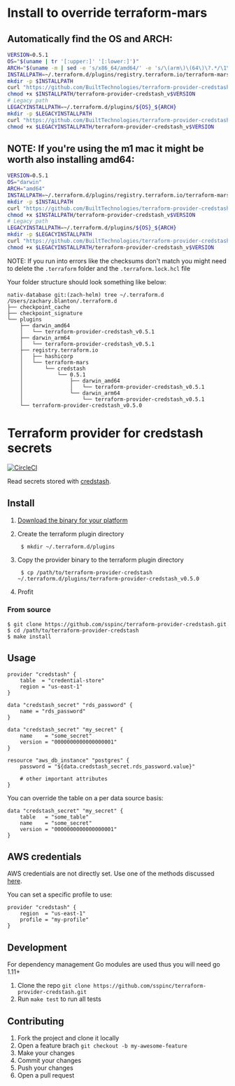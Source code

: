 # Install to override terraform-mars

## Automatically find the OS and ARCH:

```sh
VERSION=0.5.1
OS="$(uname | tr '[:upper:]' '[:lower:]')"
ARCH="$(uname -m | sed -e 's/x86_64/amd64/' -e 's/\(arm\)\(64\)\?.*/\1\2/' -e 's/aarch64$/arm64/')"
INSTALLPATH=~/.terraform.d/plugins/registry.terraform.io/terraform-mars/credstash/${VERSION}/${OS}_${ARCH}
mkdir -p $INSTALLPATH
curl "https://github.com/BuiltTechnologies/terraform-provider-credstash/releases/download/v${VERSION}/terraform-provider-credstash_v${VERSION}_${OS}_${ARCH}" -L --output $INSTALLPATH/terraform-provider-credstash_v${VERSION}
chmod +x $INSTALLPATH/terraform-provider-credstash_v$VERSION
# Legacy path
LEGACYINSTALLPATH=~/.terraform.d/plugins/${OS}_${ARCH}
mkdir -p $LEGACYINSTALLPATH
curl "https://github.com/BuiltTechnologies/terraform-provider-credstash/releases/download/v${VERSION}/terraform-provider-credstash_v${VERSION}_${OS}_${ARCH}" -L --output $LEGACYINSTALLPATH/terraform-provider-credstash_v${VERSION}
chmod +x $LEGACYINSTALLPATH/terraform-provider-credstash_v$VERSION
```

## NOTE: If you're using the m1 mac it might be worth also installing amd64:

```sh
VERSION=0.5.1
OS="darwin"
ARCH="amd64"
INSTALLPATH=~/.terraform.d/plugins/registry.terraform.io/terraform-mars/credstash/${VERSION}/${OS}_${ARCH}
mkdir -p $INSTALLPATH
curl "https://github.com/BuiltTechnologies/terraform-provider-credstash/releases/download/v${VERSION}/terraform-provider-credstash_v${VERSION}_${OS}_${ARCH}" -L --output $INSTALLPATH/terraform-provider-credstash_v${VERSION}
chmod +x $INSTALLPATH/terraform-provider-credstash_v$VERSION
# Legacy path
LEGACYINSTALLPATH=~/.terraform.d/plugins/${OS}_${ARCH}
mkdir -p $LEGACYINSTALLPATH
curl "https://github.com/BuiltTechnologies/terraform-provider-credstash/releases/download/v${VERSION}/terraform-provider-credstash_v${VERSION}_${OS}_${ARCH}" -L --output $LEGACYINSTALLPATH/terraform-provider-credstash_v${VERSION}
chmod +x $LEGACYINSTALLPATH/terraform-provider-credstash_v$VERSION
```

NOTE: If you run into errors like the checksums don't match you might need to delete the `.terraform` folder and the `.terraform.lock.hcl` file

Your folder structure should look something like below:

```
nativ-database git:(zach-helm) tree ~/.terraform.d                                                    
/Users/zachary.blanton/.terraform.d
├── checkpoint_cache
├── checkpoint_signature
└── plugins
    ├── darwin_amd64
    │   └── terraform-provider-credstash_v0.5.1
    ├── darwin_arm64
    │   └── terraform-provider-credstash_v0.5.1
    ├── registry.terraform.io
    │   ├── hashicorp
    │   └── terraform-mars
    │       └── credstash
    │           └── 0.5.1
    │               ├── darwin_amd64
    │               │   └── terraform-provider-credstash_v0.5.1
    │               └── darwin_arm64
    │                   └── terraform-provider-credstash_v0.5.1
    └── terraform-provider-credstash_v0.5.0
```

# Terraform provider for credstash secrets

[![CircleCI](https://circleci.com/gh/sspinc/terraform-provider-credstash.svg?style=svg)](https://circleci.com/gh/sspinc/terraform-provider-credstash)

Read secrets stored with [credstash][credstash].

## Install

1. [Download the binary for your platform][provider_binary]
2. Create the terraform plugin directory

        $ mkdir ~/.terraform.d/plugins

3. Copy the provider binary to the terraform plugin directory

        $ cp /path/to/terraform-provider-credstash ~/.terraform.d/plugins/terraform-provider-credstash_v0.5.0

4. Profit

### From source

    $ git clone https://github.com/sspinc/terraform-provider-credstash.git
    $ cd /path/to/terraform-provider-credstash
    $ make install

## Usage

```hcl
provider "credstash" {
    table  = "credential-store"
    region = "us-east-1"
}

data "credstash_secret" "rds_password" {
    name = "rds_password"
}

data "credstash_secret" "my_secret" {
    name    = "some_secret"
    version = "0000000000000000001"
}

resource "aws_db_instance" "postgres" {
    password = "${data.credstash_secret.rds_password.value}"

    # other important attributes
}
```

You can override the table on a per data source basis:

```hcl
data "credstash_secret" "my_secret" {
    table   = "some_table"
    name    = "some_secret"
    version = "0000000000000000001"
}
```

## AWS credentials

AWS credentials are not directly set. Use one of the methods discussed
[here][awscred].

You can set a specific profile to use:

```hcl
provider "credstash" {
    region  = "us-east-1"
    profile = "my-profile"
}
```

## Development

For dependency management Go modules are used thus you will need go 1.11+

1. Clone the repo `git clone https://github.com/sspinc/terraform-provider-credstash.git`
2. Run `make test` to run all tests

## Contributing

1. Fork the project and clone it locally
2. Open a feature brach `git checkout -b my-awesome-feature`
3. Make your changes
4. Commit your changes
5. Push your changes
6. Open a pull request

[credstash]: https://github.com/fugue/credstash
[awscred]: https://github.com/aws/aws-sdk-go#configuring-credentials
[provider_binary]: https://github.com/sspinc/terraform-provider-credstash/releases/latest
